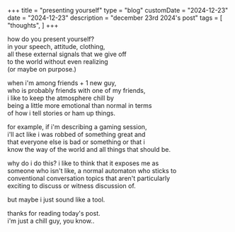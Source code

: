 +++
title = "presenting yourself"
type = "blog"
customDate = "2024-12-23"
date = "2024-12-23"
description = "december 23rd 2024's post"
tags = [
    "thoughts",
]
+++

how do you present yourself?\
in your speech, attitude, clothing,\
all these external signals that we give off\
to the world without even realizing\
(or maybe on purpose.)

when i'm among friends + 1 new guy,\
who is probably friends with one of my friends,\
i like to keep the atmosphere chill by\
being a little more emotional than normal in terms\
of how i tell stories or ham up things.

for example, if i'm describing a gaming session,\
i'll act like i was robbed of something great and\
that everyone else is bad or something or that i\
know the way of the world and all things that should be.

why do i do this? i like to think that it exposes me as\
someone who isn't like, a normal automaton who sticks to\
conventional conversation topics that aren't particularly\
exciting to discuss or witness discussion of.

but maybe i just sound like a tool.

thanks for reading today's post.\
i'm just a chill guy, you know..